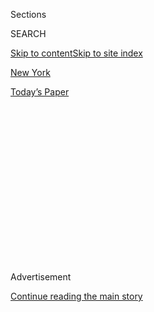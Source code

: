 <div id="app">

<div>

<div>

<div>

<div class="NYTAppHideMasthead css-1q2w90k e1suatyy0">

<div class="section css-ui9rw0 e1suatyy2">

<div class="css-eph4ug er09x8g0">

<div class="css-6n7j50">

</div>

<span class="css-1dv1kvn">Sections</span>

<div class="css-10488qs">

<span class="css-1dv1kvn">SEARCH</span>

</div>

[Skip to content](#site-content)[Skip to site index](#site-index)

</div>

<div id="masthead-section-label" class="css-1wr3we4 eaxe0e00">

[New York](https://www.nytimes.com/section/nyregion)

</div>

<div class="css-10698na e1huz5gh0">

</div>

</div>

<div id="masthead-bar-one" class="section hasLinks css-15hmgas e1csuq9d3">

<div class="css-uqyvli e1csuq9d0">

</div>

<div class="css-1uqjmks e1csuq9d1">

</div>

<div class="css-9e9ivx">

[](https://myaccount.nytimes.com/auth/login?response_type=cookie&client_id=vi)

</div>

<div class="css-1bvtpon e1csuq9d2">

[Today’s Paper](https://www.nytimes.com/section/todayspaper)

</div>

</div>

</div>

</div>

<div data-aria-hidden="false">

<div id="site-content" role="main">

<div>

<div class="css-1aor85t" style="opacity:0.000000001;z-index:-1;visibility:hidden">

<div class="css-1hqnpie">

<div class="css-epjblv">

<span class="css-17xtcya">[New
York](/section/nyregion)</span><span class="css-x15j1o">|</span><span class="css-fwqvlz">After
6 Weeks, Victors Are Declared in 2 N.Y. Congressional Primaries</span>

</div>

<div class="css-k008qs">

<div class="css-1iwv8en">

<span class="css-18z7m18"></span>

<div>

</div>

</div>

<span class="css-1n6z4y">https://nyti.ms/3gpzQ5M</span>

<div class="css-1705lsu">

<div class="css-4xjgmj">

<div class="css-4skfbu" role="toolbar" data-aria-label="Social Media Share buttons, Save button, and Comments Panel with current comment count" data-testid="share-tools">

  - 
  - 
  - 
  - 
    
    <div class="css-6n7j50">
    
    </div>

  - 
  - 

</div>

</div>

</div>

</div>

</div>

</div>

<div id="NYT_TOP_BANNER_REGION" class="css-13pd83m">

</div>

<div id="top-wrapper" class="css-1sy8kpn">

<div id="top-slug" class="css-l9onyx">

Advertisement

</div>

[Continue reading the main story](#after-top)

<div class="ad top-wrapper" style="text-align:center;height:100%;display:block;min-height:250px">

<div id="top" class="place-ad" data-position="top" data-size-key="top">

</div>

</div>

<div id="after-top">

</div>

</div>

<div>

<div id="sponsor-wrapper" class="css-1hyfx7x">

<div id="sponsor-slug" class="css-19vbshk">

Supported by

</div>

[Continue reading the main story](#after-sponsor)

<div id="sponsor" class="ad sponsor-wrapper" style="text-align:center;height:100%;display:block">

</div>

<div id="after-sponsor">

</div>

</div>

<div class="css-186x18t">

</div>

<div class="css-1vkm6nb ehdk2mb0">

# After 6 Weeks, Victors Are Declared in 2 N.Y. Congressional Primaries

</div>

Representative Carolyn Maloney and Councilman Ritchie Torres won in New
York City after a Democratic primary that raised concerns about mail-in
voting.

<div class="css-79elbk" data-testid="photoviewer-wrapper">

<div class="css-z3e15g" data-testid="photoviewer-wrapper-hidden">

</div>

<div class="css-1a48zt4 ehw59r15" data-testid="photoviewer-children">

![<span class="css-16f3y1r e13ogyst0" data-aria-hidden="true">Representative
Carolyn B.
Maloney </span><span class="css-cnj6d5 e1z0qqy90" itemprop="copyrightHolder"><span class="css-1ly73wi e1tej78p0">Credit...</span><span><span>Patrick
Semansky/Associated
Press</span></span></span>](https://static01.nyt.com/images/2020/08/04/nyregion/04nyprimaries1/merlin_170409351_7017604d-3c83-428f-9845-8523c22d0ed3-articleLarge.jpg?quality=75&auto=webp&disable=upscale)

</div>

</div>

<div class="css-18e8msd">

<div class="css-otjvjh epjyd6m0">

<div class="css-nmf14i ey68jwv0" data-aria-hidden="true">

[![Jesse
McKinley](https://static01.nyt.com/images/2018/02/20/multimedia/author-jesse-mckinley/author-jesse-mckinley-thumbLarge.jpg
"Jesse McKinley")](https://www.nytimes.com/by/jesse-mckinley)[![Shane
Goldmacher](https://static01.nyt.com/images/2018/07/27/multimedia/author-shane-goldmacher/author-shane-goldmacher-thumbLarge.png
"Shane Goldmacher")](https://www.nytimes.com/by/shane-goldmacher)[![Matt
Stevens](https://static01.nyt.com/images/2019/04/03/multimedia/author-matt-stevens/author-matt-stevens-thumbLarge.png
"Matt Stevens")](https://www.nytimes.com/by/matt-stevens)

</div>

<div class="css-1baulvz">

By [<span class="css-1baulvz" itemprop="name">Jesse
McKinley</span>](https://www.nytimes.com/by/jesse-mckinley),
[<span class="css-1baulvz" itemprop="name">Shane
Goldmacher</span>](https://www.nytimes.com/by/shane-goldmacher) and
[<span class="css-1baulvz last-byline" itemprop="name">Matt
Stevens</span>](https://www.nytimes.com/by/matt-stevens)

</div>

</div>

  - 
    
    <div class="css-ld3wwf e16638kd2">
    
    Aug. 4, 2020
    
    </div>

  - 
    
    <div class="css-4xjgmj">
    
    <div class="css-d8bdto" role="toolbar" data-aria-label="Social Media Share buttons, Save button, and Comments Panel with current comment count" data-testid="share-tools">
    
      - 
      - 
      - 
      - 
        
        <div class="css-6n7j50">
        
        </div>
    
      - 
      - 
    
    </div>
    
    </div>

</div>

</div>

<div class="section meteredContent css-1r7ky0e" name="articleBody" itemprop="articleBody">

<div class="css-1fanzo5 StoryBodyCompanionColumn">

<div class="css-53u6y8">

After six weeks of delays, the New York City Board of Elections
confirmed results in a pair of congressional races on Tuesday evening,
delivering victories to a longtime Democratic incumbent and a young city
lawmaker who could be a trailblazer for gay and African-American rights.

In the South Bronx, Ritchie Torres, a 32-year-old New York City
councilman, won a 12-way Democratic primary for a soon-to-be-open House
seat, continuing a dramatic remaking of the New York congressional
delegation.

Just to the south, Representative Carolyn B. Maloney, 74, narrowly
brushed back a primary challenge from [Suraj
Patel](https://www.nytimes.com/2018/06/21/nyregion/congress-primaries-democrats-midterm-ny.html),
36. The longtime incumbent just managed to sidestep a wave of youthful
progressivism that has tilted New York’s congressional delegation to the
left.

The [extensive
delays](https://www.nytimes.com/2020/08/03/nyregion/nyc-mail-ballots-voting.html)
in declaring winners had stirred significant concerns about the problems
facing officials trying to conduct elections during the coronavirus
outbreak. New York City’s handling of the primary has been used as
fodder by President Trump to raise questions about whether the nation is
ready for the general election in November.

</div>

</div>

<div class="css-1fanzo5 StoryBodyCompanionColumn">

<div class="css-53u6y8">

The primary was held on June 23, though the outbreak had caused a huge
expansion in the use of vote-by-mail, which led to a torrent of absentee
ballots sent to the Board of Elections in New York City.

The outbreak has prompted states across the nation to consider expanding
mail-in voting for the general election in November, as public health
officials worry that convening at polling locations may spread the
disease. In New York City, officials were left counting more than
400,000 absentee ballots, more than 10 times the usual number in a
primary.

</div>

</div>

<div class="css-79elbk" data-testid="photoviewer-wrapper">

<div class="css-z3e15g" data-testid="photoviewer-wrapper-hidden">

</div>

<div class="css-1a48zt4 ehw59r15" data-testid="photoviewer-children">

![<span class="css-16f3y1r e13ogyst0" data-aria-hidden="true">Councilman
Ritchie
Torres.</span><span class="css-cnj6d5 e1z0qqy90" itemprop="copyrightHolder"><span class="css-1ly73wi e1tej78p0">Credit...</span><span>Gabriela
Bhaskar for The New York
Times</span></span>](https://static01.nyt.com/images/2020/08/04/nyregion/04nyprimaries2/04nyprimaries2-articleLarge.jpg?quality=75&auto=webp&disable=upscale)

</div>

</div>

<div class="css-1fanzo5 StoryBodyCompanionColumn">

<div class="css-53u6y8">

The resulting backlog drew the derision of President Trump, who used the
long delays as a reason to cast aspersions on voting-by-mail systems
nationwide. It also led to bickering between Gov. Andrew M. Cuomo and
other officials.

Although city elections officials certified the results, they did not
release updated vote totals; The Associated Press, which typically
declares election results, reported the results on Wednesday.

</div>

</div>

<div class="css-1fanzo5 StoryBodyCompanionColumn">

<div class="css-53u6y8">

Mr. Torres, who identifies as Afro-Latino, would most likely be one of
the first two openly gay Black or Latino members of Congress; the other
is Mondaire Jones, a 33-year old lawyer [who
defeated](https://www.nytimes.com/2020/07/14/nyregion/mondaire-jones-house-primary.html)
another crowded field seeking to fill the seat in the Hudson Valley
being vacated by Nita Lowey, the first woman to chair the House
Appropriations Committee.

Both Ms. Maloney’s seat in the 12th Congressional District, which
includes parts of Manhattan, Queens and Brooklyn, and the 15th
Congressional District in the Bronx, where Mr. Torres won his primary,
are solidly Democratic, making both candidates overwhelming favorites to
win in November.

The incumbent in the 15th, Representative José E. Serrano, has served in
Congress for three decades, and some Democrats were already threatening
to run against him in the primary before he [announced his
retirement](https://www.nytimes.com/2019/03/25/nyregion/jose-serrano-parkinsons-retire.html)
ahead of 2020, citing the effects of Parkinson’s disease.

Among the candidates Mr. Torres finished ahead of were Michael Blake, a
state assemblyman and vice chair of the Democratic National Committee;
Samelys López, a community organizer who had the backing of some key
progressives, including Representative Alexandria Ocasio-Cortez; Ydanis
Rodriguez, a city councilman; and Melissa Mark-Viverito, a former City
Council speaker.

But it was the chance to topple the Rev. Rubén Díaz Sr., Mr. Torres had
said in an interview before the election, that would be especially
sweet, representing “poetic justice that is long overdue.”

Looking back to his first City Council race seven years ago, he said, “I
ran in a state of fear because of the homophobic political culture that
Rubén Díaz Sr. has spent his life cultivating in the Bronx.”

Mr. Díaz, a 77-year-old Pentecostal minister who has served for two
decades in the State Senate and the City Council, was under pressure
last year from Council colleagues demanding that he resign for saying
that legislative body was “controlled by the homosexual community.”

</div>

</div>

<div class="css-1fanzo5 StoryBodyCompanionColumn">

<div class="css-53u6y8">

Ms. Maloney’s race against Mr. Patel was also marred by a dispute that
wound up in federal court, where a judge in Manhattan [ruled late
Monday](https://www.nytimes.com/2020/08/03/nyregion/nyc-congress-carolyn-maloney-ballots.html)
that elections officials must count at least 1,000 disputed mail-in
ballots in their race, even though they did not have accurate or extant
postmarks.

Even if Mr. Patel were to capture all those votes, it would not be
enough for him to overtake Ms. Maloney. Nonetheless, Mr. Patel, a
lawyer<span class="css-8l6xbc evw5hdy0"> </span>and business teacher who
had framed the Democratic primary as a “change election” and himself as
a change agent, has not conceded.

“The Board of Elections has preliminarily certified our race without a
final vote tally,” he said on Wednesday. “The Democratic process does
not end when it becomes politically inconvenient.”

Ms. Maloney has served in Congress since 1993 and [became the first
woman ever to lead the powerful Oversight and Reform
Committee](https://www.nytimes.com/2019/11/20/us/politics/carolyn-maloney-oversight-committee.html)
in November when she was elected to succeed Representative Elijah E.
Cummings of Maryland, who had [died a month
earlier](https://www.nytimes.com/2019/10/17/us/politics/elijah-cummings-death-illness.html).

In a statement released on Tuesday night, Ms. Maloney framed the primary
as a “historic election, with historic turnout and participation, and a
historic wait time for results.”

</div>

</div>

</div>

<div>

</div>

<div>

</div>

<div>

</div>

<div>

<div id="bottom-wrapper" class="css-1ede5it">

<div id="bottom-slug" class="css-l9onyx">

Advertisement

</div>

[Continue reading the main story](#after-bottom)

<div id="bottom" class="ad bottom-wrapper" style="text-align:center;height:100%;display:block;min-height:90px">

</div>

<div id="after-bottom">

</div>

</div>

</div>

</div>

</div>

## Site Index

<div>

</div>

## Site Information Navigation

  - [© <span>2020</span> <span>The New York Times
    Company</span>](https://help.nytimes.com/hc/en-us/articles/115014792127-Copyright-notice)

<!-- end list -->

  - [NYTCo](https://www.nytco.com/)
  - [Contact
    Us](https://help.nytimes.com/hc/en-us/articles/115015385887-Contact-Us)
  - [Work with us](https://www.nytco.com/careers/)
  - [Advertise](https://nytmediakit.com/)
  - [T Brand Studio](http://www.tbrandstudio.com/)
  - [Your Ad
    Choices](https://www.nytimes.com/privacy/cookie-policy#how-do-i-manage-trackers)
  - [Privacy](https://www.nytimes.com/privacy)
  - [Terms of
    Service](https://help.nytimes.com/hc/en-us/articles/115014893428-Terms-of-service)
  - [Terms of
    Sale](https://help.nytimes.com/hc/en-us/articles/115014893968-Terms-of-sale)
  - [Site Map](https://spiderbites.nytimes.com)
  - [Help](https://help.nytimes.com/hc/en-us)
  - [Subscriptions](https://www.nytimes.com/subscription?campaignId=37WXW)

</div>

</div>

</div>

</div>
